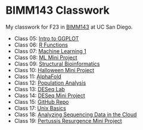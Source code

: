 # BIMM143 Classwork

My classwork for F23 in [BIMM143](https://bioboot.github.io/bimm143_F23/schedule/) at UC San Diego.

- Class 05: [Intro to GGPLOT](https://github.com/ebvo/bimm143_github/blob/main/class05/class05.md)
- Class 06: [R Functions](https://github.com/ebvo/bimm143_github/blob/main/class06/class06.md)
- Class 07: [Machine Learning 1](https://github.com/ebvo/bimm143_github/blob/main/class07/class07.md)
- Class 08: [ML Mini Project](https://github.com/ebvo/bimm143_github/blob/main/class08/class08.md)
- Class 09: [Structural Bioinformatics](https://github.com/ebvo/bimm143_github/blob/main/class05/class05.md)
- Class 10: [Halloween Mini Project](https://github.com/ebvo/bimm143_github/blob/main/class05/class05.md)
- Class 11: [AlphaFold](https://github.com/ebvo/bimm143_github/blob/main/class05/class05.md)
- Class 12: [Population Analysis](https://github.com/ebvo/bimm143_github/blob/main/class05/class05.md)
- Class 13: [DESeq Lab](https://github.com/ebvo/bimm143_github/blob/main/class05/class05.md)
- Class 14: [DESeq Mini Project](https://github.com/ebvo/bimm143_github/blob/main/class05/class05.md)
- Class 15: [GitHub Repo](https://github.com/ebvo/bimm143_github/blob/main/class05/class05.md)
- Class 17: [Unix Basics](https://github.com/ebvo/bimm143_github/blob/main/class05/class05.md)
- Class 18: [Analyzing Sequencing Data in the Cloud](https://github.com/ebvo/bimm143_github/blob/main/class05/class05.md)
- Class 19: [Pertussis Resurgence Mini Project](https://github.com/ebvo/bimm143_github/blob/main/class05/class05.md)

